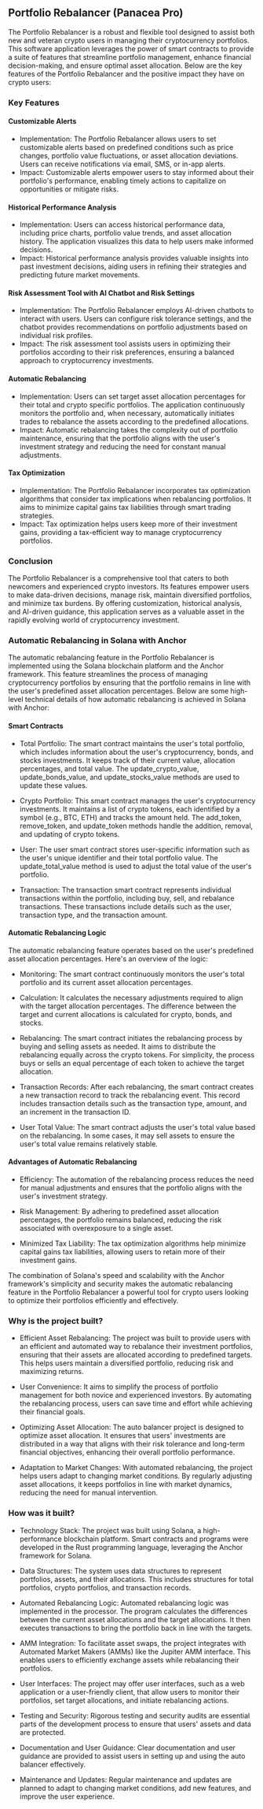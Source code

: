 ## Portfolio Rebalancer (Panacea Pro)

The Portfolio Rebalancer is a robust and flexible tool designed to assist both new and veteran crypto users in managing their cryptocurrency portfolios. This software application leverages the power of smart contracts to provide a suite of features that streamline portfolio management, enhance financial decision-making, and ensure optimal asset allocation. Below are the key features of the Portfolio Rebalancer and the positive impact they have on crypto users:

### Key Features

#### Customizable Alerts

- Implementation: The Portfolio Rebalancer allows users to set customizable alerts based on predefined conditions such as price changes, portfolio value fluctuations, or asset allocation deviations. Users can receive notifications via email, SMS, or in-app alerts.
- Impact: Customizable alerts empower users to stay informed about their portfolio's performance, enabling timely actions to capitalize on opportunities or mitigate risks.

#### Historical Performance Analysis

- Implementation: Users can access historical performance data, including price charts, portfolio value trends, and asset allocation history. The application visualizes this data to help users make informed decisions.
- Impact: Historical performance analysis provides valuable insights into past investment decisions, aiding users in refining their strategies and predicting future market movements.

#### Risk Assessment Tool with AI Chatbot and Risk Settings

- Implementation: The Portfolio Rebalancer employs AI-driven chatbots to interact with users. Users can configure risk tolerance settings, and the chatbot provides recommendations on portfolio adjustments based on individual risk profiles.
- Impact: The risk assessment tool assists users in optimizing their portfolios according to their risk preferences, ensuring a balanced approach to cryptocurrency investments.

#### Automatic Rebalancing

- Implementation: Users can set target asset allocation percentages for their total and crypto specific portfolios. The application continuously monitors the portfolio and, when necessary, automatically initiates trades to rebalance the assets according to the predefined allocations.
- Impact: Automatic rebalancing takes the complexity out of portfolio maintenance, ensuring that the portfolio aligns with the user's investment strategy and reducing the need for constant manual adjustments.

#### Tax Optimization

- Implementation: The Portfolio Rebalancer incorporates tax optimization algorithms that consider tax implications when rebalancing portfolios. It aims to minimize capital gains tax liabilities through smart trading strategies.
- Impact: Tax optimization helps users keep more of their investment gains, providing a tax-efficient way to manage cryptocurrency portfolios.

### Conclusion

The Portfolio Rebalancer is a comprehensive tool that caters to both newcomers and experienced crypto investors. Its features empower users to make data-driven decisions, manage risk, maintain diversified portfolios, and minimize tax burdens. By offering customization, historical analysis, and AI-driven guidance, this application serves as a valuable asset in the rapidly evolving world of cryptocurrency investment.

### Automatic Rebalancing in Solana with Anchor

The automatic rebalancing feature in the Portfolio Rebalancer is implemented using the Solana blockchain platform and the Anchor framework. This feature streamlines the process of managing cryptocurrency portfolios by ensuring that the portfolio remains in line with the user's predefined asset allocation percentages. Below are some high-level technical details of how automatic rebalancing is achieved in Solana with Anchor:

#### Smart Contracts

- Total Portfolio: The smart contract maintains the user's total portfolio, which includes information about the user's cryptocurrency, bonds, and stocks investments. It keeps track of their current value, allocation percentages, and total value. The update_crypto_value, update_bonds_value, and update_stocks_value methods are used to update these values.

- Crypto Portfolio: This smart contract manages the user's cryptocurrency investments. It maintains a list of crypto tokens, each identified by a symbol (e.g., BTC, ETH) and tracks the amount held. The add_token, remove_token, and update_token methods handle the addition, removal, and updating of crypto tokens.

- User: The user smart contract stores user-specific information such as the user's unique identifier and their total portfolio value. The update_total_value method is used to adjust the total value of the user's portfolio.

- Transaction: The transaction smart contract represents individual transactions within the portfolio, including buy, sell, and rebalance transactions. These transactions include details such as the user, transaction type, and the transaction amount.

#### Automatic Rebalancing Logic

The automatic rebalancing feature operates based on the user's predefined asset allocation percentages. Here's an overview of the logic:

- Monitoring: The smart contract continuously monitors the user's total portfolio and its current asset allocation percentages.

- Calculation: It calculates the necessary adjustments required to align with the target allocation percentages. The difference between the target and current allocations is calculated for crypto, bonds, and stocks.

- Rebalancing: The smart contract initiates the rebalancing process by buying and selling assets as needed. It aims to distribute the rebalancing equally across the crypto tokens. For simplicity, the process buys or sells an equal percentage of each token to achieve the target allocation.

- Transaction Records: After each rebalancing, the smart contract creates a new transaction record to track the rebalancing event. This record includes transaction details such as the transaction type, amount, and an increment in the transaction ID.

- User Total Value: The smart contract adjusts the user's total value based on the rebalancing. In some cases, it may sell assets to ensure the user's total value remains relatively stable.

#### Advantages of Automatic Rebalancing

- Efficiency: The automation of the rebalancing process reduces the need for manual adjustments and ensures that the portfolio aligns with the user's investment strategy.

- Risk Management: By adhering to predefined asset allocation percentages, the portfolio remains balanced, reducing the risk associated with overexposure to a single asset.

- Minimized Tax Liability: The tax optimization algorithms help minimize capital gains tax liabilities, allowing users to retain more of their investment gains.

The combination of Solana's speed and scalability with the Anchor framework's simplicity and security makes the automatic rebalancing feature in the Portfolio Rebalancer a powerful tool for crypto users looking to optimize their portfolios efficiently and effectively.

### Why is the project built?

- Efficient Asset Rebalancing: The project was built to provide users with an efficient and automated way to rebalance their investment portfolios, ensuring that their assets are allocated according to predefined targets. This helps users maintain a diversified portfolio, reducing risk and maximizing returns.

- User Convenience: It aims to simplify the process of portfolio management for both novice and experienced investors. By automating the rebalancing process, users can save time and effort while achieving their financial goals.

- Optimizing Asset Allocation: The auto balancer project is designed to optimize asset allocation. It ensures that users' investments are distributed in a way that aligns with their risk tolerance and long-term financial objectives, enhancing their overall portfolio performance.

- Adaptation to Market Changes: With automated rebalancing, the project helps users adapt to changing market conditions. By regularly adjusting asset allocations, it keeps portfolios in line with market dynamics, reducing the need for manual intervention.

### How was it built?

- Technology Stack: The project was built using Solana, a high-performance blockchain platform. Smart contracts and programs were developed in the Rust programming language, leveraging the Anchor framework for Solana.

- Data Structures: The system uses data structures to represent portfolios, assets, and their allocations. This includes structures for total portfolios, crypto portfolios, and transaction records.

- Automated Rebalancing Logic: Automated rebalancing logic was implemented in the processor. The program calculates the differences between the current asset allocations and the target allocations. It then executes transactions to bring the portfolio back in line with the targets.

- AMM Integration: To facilitate asset swaps, the project integrates with Automated Market Makers (AMMs) like the Jupiter AMM interface. This enables users to efficiently exchange assets while rebalancing their portfolios.

- User Interfaces: The project may offer user interfaces, such as a web application or a user-friendly client, that allow users to monitor their portfolios, set target allocations, and initiate rebalancing actions.

- Testing and Security: Rigorous testing and security audits are essential parts of the development process to ensure that users' assets and data are protected.

- Documentation and User Guidance: Clear documentation and user guidance are provided to assist users in setting up and using the auto balancer effectively.

- Maintenance and Updates: Regular maintenance and updates are planned to adapt to changing market conditions, add new features, and improve the user experience.
